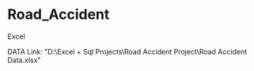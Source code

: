 # Road_Accident
Excel

DATA Link: "D:\Excel + Sql Projects\Road Accident Project\Road Accident Data.xlsx"

